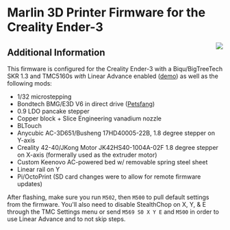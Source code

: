 # Marlin 3D Printer Firmware for the Creality Ender-3
<img align="right" src="../../raw/1.1.x/buildroot/share/pixmaps/logo/marlin-250.png" />

## Additional Information

This firmware is configured for the Creality Ender-3 with a Biqu/BigTreeTech SKR 1.3 and TMC5160s *with* Linear Advance enabled ([demo](https://youtu.be/DplBQubcGCM)) as well as the following mods:
* 1/32 microstepping
* Bondtech BMG/E3D V6 in direct drive ([Petsfang](https://www.thingiverse.com/thing:2963434))
* 0.9 LDO pancake stepper
* Copper block + Slice Engineering vanadium nozzle
* BLTouch
* Anycubic AC-3D651/Busheng 17HD40005-22B, 1.8 degree stepper on Y-axis
* Creality 42-40/JKong Motor JK42HS40-1004A-02F 1.8 degree stepper on X-axis (formerally used as the extruder motor)
* Custom Keenovo AC-powered bed w/ removable spring steel sheet
* Linear rail on Y
* Pi/OctoPrint (SD card changes were to allow for remote firmware updates)


After flashing, make sure you run `M502`, then `M500` to pull default settings from the firmware.
You'll also need to disable StealthChop on X, Y, & E through the TMC Settings menu or send `M569 S0 X Y E` and `M500` in order to use Linear Advance and to not skip steps.

